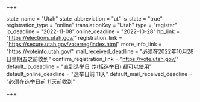 +++

state_name = "Utah"
state_abbreviation = "ut"
is_state = "true"
registration_type = "online"
translationKey = "Utah"
type = "register"
ip_deadline = "2022-11-08"
online_deadline = "2022-10-28"
hp_link = "https://elections.utah.gov/"
registration_link = "https://secure.utah.gov/voterreg/index.html"
more_info_link = "https://voteinfo.utah.gov/"
mail_received_deadline = "必须在2022年10月28日星期五之前收到"
confirm_registration_link = "https://vote.utah.gov/"
default_ip_deadline = "直到选举日 (包括选举日) 都可以使用"
default_online_deadline = "选举日前 11天"
default_mail_received_deadline = "必须在选举日前 11天前收到"

+++